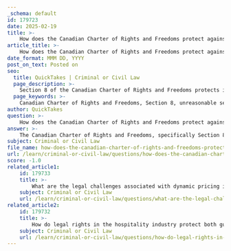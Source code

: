 ```yaml
---
_schema: default
id: 179723
date: 2025-02-19
title: >-
    How does the Canadian Charter of Rights and Freedoms protect against unreasonable search?
article_title: >-
    How does the Canadian Charter of Rights and Freedoms protect against unreasonable search?
date_format: MMM DD, YYYY
post_on_text: Posted on
seo:
  title: QuickTakes | Criminal or Civil Law
  page_description: >-
    Section 8 of the Canadian Charter of Rights and Freedoms protects individuals against unreasonable search and seizure by establishing a reasonable expectation of privacy, requiring judicial oversight, and allowing for the exclusion of unlawfully obtained evidence.
  page_keywords: >-
    Canadian Charter of Rights and Freedoms, Section 8, unreasonable search, seizure, reasonable expectation of privacy, judicial oversight, exclusion of evidence, rights protection, case law, Supreme Court of Canada
author: QuickTakes
question: >-
    How does the Canadian Charter of Rights and Freedoms protect against unreasonable search?
answer: >-
    The Canadian Charter of Rights and Freedoms, specifically Section 8, provides robust protection against unreasonable search and seizure. This section states: "Everyone has the right to be secure against unreasonable search or seizure." The purpose of this provision is to prevent unjustified intrusions by the state into individuals' privacy and to uphold the values of dignity, integrity, and autonomy.\n\nKey aspects of Section 8 include:\n\n1. **Reasonable Expectation of Privacy**: The Charter protects individuals' reasonable expectations of privacy in various contexts, including their homes, personal belongings, and communications. The Supreme Court of Canada has affirmed that this expectation extends to modern technologies, such as text messages, even when data is stored on third-party servers (as seen in *R v. TELUS Communications Co.*).\n\n2. **Criteria for Reasonableness**: The determination of whether a search or seizure is reasonable involves a balancing act between the individual's privacy rights and the state's interests. Factors considered include the nature of the privacy interest, the purpose of the search, and the manner in which it is conducted.\n\n3. **Exclusion of Evidence**: If a search or seizure is deemed unreasonable, any evidence obtained as a result may be excluded from court proceedings under Section 24(2) of the Charter. This serves as a deterrent against unlawful searches and reinforces the protection of individual rights.\n\n4. **Judicial Oversight**: The requirement for warrants in many cases ensures that searches are conducted with lawful authority, providing a check on police powers. The Supreme Court has ruled that searches without a warrant are generally considered unreasonable unless specific exceptions apply.\n\n5. **Case Law**: Landmark cases, such as *Hunter v. Southam* and *R v. Fearon*, have shaped the interpretation of Section 8. In *Hunter*, the Supreme Court emphasized the need for prior judicial authorization for searches, while in *Fearon*, the Court ruled on the conditions under which police may search a cell phone without a warrant during an arrest.\n\nIn summary, Section 8 of the Canadian Charter of Rights and Freedoms plays a crucial role in safeguarding individuals from unreasonable searches and seizures, ensuring that privacy rights are respected and upheld within the legal framework of Canada.
subject: Criminal or Civil Law
file_name: how-does-the-canadian-charter-of-rights-and-freedoms-protect-against-unreasonable-search.md
url: /learn/criminal-or-civil-law/questions/how-does-the-canadian-charter-of-rights-and-freedoms-protect-against-unreasonable-search
score: -1.0
related_article1:
    id: 179733
    title: >-
        What are the legal challenges associated with dynamic pricing in tourism?
    subject: Criminal or Civil Law
    url: /learn/criminal-or-civil-law/questions/what-are-the-legal-challenges-associated-with-dynamic-pricing-in-tourism
related_article2:
    id: 179732
    title: >-
        How do legal rights in the hospitality industry protect both guests and employees?
    subject: Criminal or Civil Law
    url: /learn/criminal-or-civil-law/questions/how-do-legal-rights-in-the-hospitality-industry-protect-both-guests-and-employees
---
```


&nbsp;